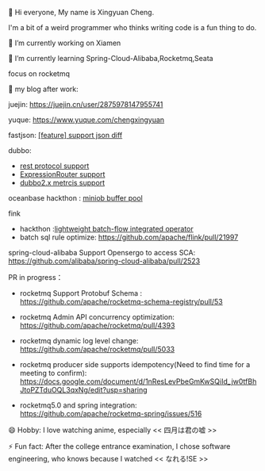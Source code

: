 👋 Hi everyone, My name is Xingyuan Cheng.

I'm a bit of a weird programmer who thinks writing code is a fun thing to do.

 🔭 I’m currently working on Xiamen
 
 🌱 I’m currently learning Spring-Cloud-Alibaba,Rocketmq,Seata
 
 focus on rocketmq 

👯 my blog after work:

juejin: https://juejin.cn/user/2875978147955741

yuque: https://www.yuque.com/chengxingyuan

fastjson: [[feature] support json diff](https://github.com/alibaba/fastjson2/pull/1036)

dubbo: 
   - [rest protocol support](https://github.com/apache/dubbo-go/pull/1855)
   - [ExpressionRouter support](https://github.com/apache/dubbo/pull/11299)
   - [dubbo2.x metrcis support](https://github.com/apache/dubbo/issues/11276)

oceanbase hackthon : [miniob buffer pool](https://github.com/mattisonchao/miniob/commit/928234b42553fe00f66fce0eab2a45e6a6f803be)

fink 
- hackthon :[lightweight batch-flow integrated operator](https://github.com/flink-china/flink-forward-asia-hackathon-2021/issues/6)
- batch sql rule optimize: https://github.com/apache/flink/pull/21997

spring-cloud-alibaba
Support Opensergo to access SCA: https://github.com/alibaba/spring-cloud-alibaba/pull/2523

PR in progress：

- rocketmq Support Protobuf Schema : https://github.com/apache/rocketmq-schema-registry/pull/53

- rocketmq Admin API concurrency optimization: https://github.com/apache/rocketmq/pull/4393

- rocketmq dynamic log level change: https://github.com/apache/rocketmq/pull/5033

- rocketmq producer side supports idempotency(Need to find time for a meeting to confirm): https://docs.google.com/document/d/1nResLevPbeGmKwSQiId_jw0tfBhJtoPZTduOQL3qxNg/edit?usp=sharing
- rocketmq5.0 and spring integration: https://github.com/apache/rocketmq-spring/issues/516

😄 Hobby: I love watching anime, especially  << 四月は君の嘘 >>
 
⚡ Fun fact: After the college entrance examination, I chose software engineering, who knows because I watched << なれる!SE >>
